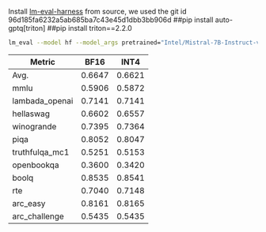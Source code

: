 Install [lm-eval-harness](https://github.com/EleutherAI/lm-evaluation-harness.git) from source, we used the git id 96d185fa6232a5ab685ba7c43e45d1dbb3bb906d
##pip install auto-gptq[triton] 
##pip install triton==2.2.0
```bash
lm_eval --model hf --model_args pretrained="Intel/Mistral-7B-Instruct-v0.2-int4-inc",autogptq=True,gptq_use_triton=True --device cuda:0 --tasks lambada_openai,hellaswag,piqa,winogrande,truthfulqa_mc1,openbookqa,boolq,rte,arc_easy,arc_challenge,mmlu --batch_size 32
```



| Metric         | BF16   | INT4   |
| -------------- | ------ | ------ |
| Avg.           | 0.6647 | 0.6621 |
| mmlu           | 0.5906 | 0.5872 |
| lambada_openai | 0.7141 | 0.7141 |
| hellaswag      | 0.6602 | 0.6557 |
| winogrande     | 0.7395 | 0.7364 |
| piqa           | 0.8052 | 0.8047 |
| truthfulqa_mc1 | 0.5251 | 0.5153 |
| openbookqa     | 0.3600 | 0.3420 |
| boolq          | 0.8535 | 0.8541 |
| rte            | 0.7040 | 0.7148 |
| arc_easy       | 0.8161 | 0.8165 |
| arc_challenge  | 0.5435 | 0.5435 |
